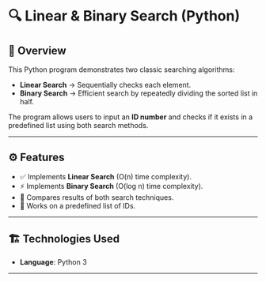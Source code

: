 # 🔍 Linear & Binary Search (Python)

## 📌 Overview
This Python program demonstrates two classic searching algorithms:
- **Linear Search** → Sequentially checks each element.  
- **Binary Search** → Efficient search by repeatedly dividing the sorted list in half.  

The program allows users to input an **ID number** and checks if it exists in a predefined list using both search methods.  

---

## ⚙️ Features
- ✅ Implements **Linear Search** (O(n) time complexity).  
- ⚡ Implements **Binary Search** (O(log n) time complexity).  
- 📝 Compares results of both search techniques.  
- 🎯 Works on a predefined list of IDs.  

---

## 🏗️ Technologies Used
- **Language**: Python 3  

---

